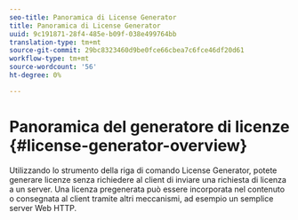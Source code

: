 ```yaml
---
seo-title: Panoramica di License Generator
title: Panoramica di License Generator
uuid: 9c191871-28f4-485e-b09f-038e499764bb
translation-type: tm+mt
source-git-commit: 29bc8323460d9be0fce66cbea7c6fce46df20d61
workflow-type: tm+mt
source-wordcount: '56'
ht-degree: 0%

---
```



# Panoramica del generatore di licenze {#license-generator-overview}

Utilizzando lo strumento della riga di comando License Generator, potete generare licenze senza richiedere al client di inviare una richiesta di licenza a un server. Una licenza pregenerata può essere incorporata nel contenuto o consegnata al client tramite altri meccanismi, ad esempio un semplice server Web HTTP.
